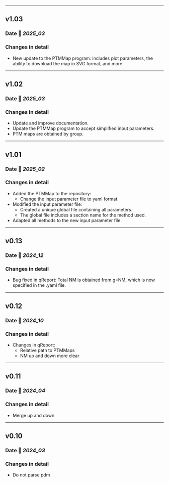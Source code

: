 ___
## v1.03

### Date 📅 *2025_03*

### Changes in detail

+ New update to the PTMMap program: includes plot parameters, the ability to download the map in SVG format, and more.


___
## v1.02

### Date 📅 *2025_03*

### Changes in detail

+ Update and improve documentation.
+ Update the PTMMap program to accept simplified input parameters.
+ PTM maps are obtained by group.


___
## v1.01

### Date 📅 *2025_02*

### Changes in detail

+ Added the PTMMap to the repository:
  - Change the input parameter file to yaml format.
+ Modified the input parameter file:
  - Created a unique global file containing all parameters.
  - The global file includes a section name for the method used.
+ Adapted all methods to the new input parameter file.

___
## v0.13

### Date 📅 *2024_12*

### Changes in detail

+ Bug fixed in qReport: Total NM is obtained from g=NM, which is now specified in the .yaml file.


___
## v0.12

### Date 📅 *2024_10*

### Changes in detail

+ Changes in qReport:
  - Relative path to PTMMaps
  - NM up and down more clear


___
## v0.11

### Date 📅 *2024_04*

### Changes in detail

+ Merge up and down


___
## v0.10

### Date 📅 *2024_03*

### Changes in detail

+ Do not parse pdm

